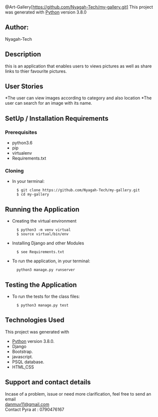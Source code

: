 
@Art-Gallery[https://github.com/Nyagah-Tech/my-gallery.git]
This project was generated with [Python](https://www.python.org/) version 3.8.0 <br>

## Author: 
Nyagah-Tech
## Description
this is an application that enables users to views pictures as well as share links to thier favourite pictures.

## User Stories
*The user can view images according to category and also location
*The user can search for an image with its name.



## SetUp / Installation Requirements
### Prerequisites
* python3.6
* pip
* virtualenv
* Requirements.txt

### Cloning
* In your terminal:

        $ git clone https://github.com/Nyagah-Tech/my-gallery.git
        $ cd my-gallery

## Running the Application
* Creating the virtual environment

        $ python3 -m venv virtual
        $ source virtual/bin/env
       

* Installing Django and other Modules

        $ see Requirements.txt

* To run the application, in your terminal:

        python3 manage.py runserver

## Testing the Application
* To run the tests for the class files:

        $ python3 manage.py test

## Technologies Used
  This project was generated with
  * [Python](https://www.python.org/) version 3.8.0. 
  * Django
  * Bootstrap.
  * javascript.
  * PSQL database.
  * HTML,CSS

## Support and contact details
 Incase of a problem, issue or need more clarification, feel free to send an email<br>danmuv11@gmail.com<br>
 Contact Pyra at : 0790476167
